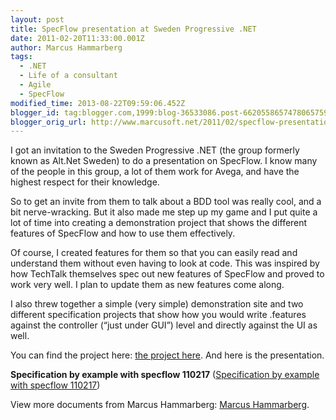 ```yaml
---
layout: post
title: SpecFlow presentation at Sweden Progressive .NET
date: 2011-02-20T11:33:00.001Z
author: Marcus Hammarberg
tags:
  - .NET
  - Life of a consultant
  - Agile
  - SpecFlow
modified_time: 2013-08-22T09:59:06.452Z
blogger_id: tag:blogger.com,1999:blog-36533086.post-6620558657478065759
blogger_orig_url: http://www.marcusoft.net/2011/02/specflow-presentation-at-sweden.html
---
```


I got an invitation to the Sweden Progressive .NET (the group formerly known as Alt.Net Sweden) to do a presentation on SpecFlow. I know many of the people in this group, a lot of them work for Avega, and have the highest respect for their knowledge.

So to get an invite from them to talk about a BDD tool was really cool, and a bit nerve-wracking. But it also made me step up my game and I put quite a lot of time into creating a demonstration project that shows the different features of SpecFlow and how to use them effectively.

Of course, I created features for them so that you can easily read and understand them without even having to look at code. This was inspired by how TechTalk themselves spec out new features of SpecFlow and proved to work very well. I plan to update them as new features come along.

I also threw together a simple (very simple) demonstration site and two different specification projects that show how you would write .features against the controller (“just under GUI”) level and directly against the UI as well.

You can find the project here: [the project here](https://github.com/marcusoftnet/ProgressiveNetDemos). And here is the presentation.

**Specification by example with specflow 110217** ([Specification by example with specflow 110217](http://www.slideshare.net/marcusoftnet/specification-by-example-with-specflow-110217))

View more documents from Marcus Hammarberg: [Marcus Hammarberg](http://www.slideshare.net/marcusoftnet).